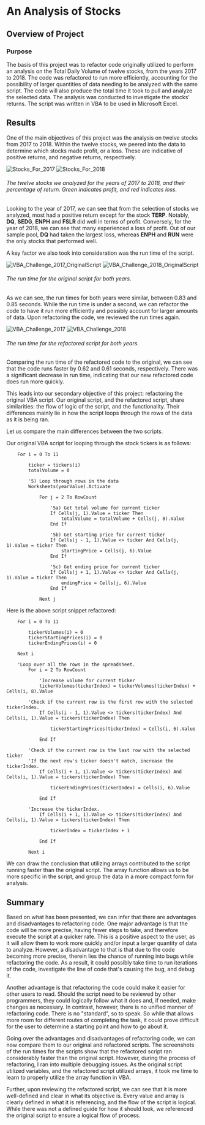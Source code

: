 # An Analysis of Stocks

## Overview of Project

### Purpose

The basis of this project was to refactor code originally utilized to perform an analysis on the Total Daily Volume of twelve stocks, from the years 2017 to 2018. The code was refactored to run more efficiently, accounting for the possibility of larger quantities of data needing to be analyzed with the same script. The code will also produce the total time it took to pull and analyze the selected data. The analysis was conducted to investigate the stocks' returns. The script was written in VBA to be used in Microsoft Excel.

## Results

One of the main objectives of this project was the analysis on twelve stocks from 2017 to 2018. Within the twelve stocks, we peered into the data to determine which stocks made profit, or a loss. These are indicative of positive returns, and negative returns, respectively.

![Stocks_For_2017](https://user-images.githubusercontent.com/106129195/174530886-640ad5dd-9c36-459b-a753-25b9b7657f6c.png)  ![Stocks_For_2018](https://user-images.githubusercontent.com/106129195/174531054-e02d75e0-c203-4def-8ba6-f8f55881615e.png)

###### The twelve stocks we analyzed for the years of 2017 to 2018, and their percentage of return. Green indicates profit, and red indicates loss.

Looking to the year of 2017, we can see that from the selection of stocks we analyzed, most had a positive return except for the stock **TERP**. Notably, **DQ**, **SEDG**, **ENPH** and **FSLR** did well in terms of profit. Conversely, for the year of 2018, we can see that many experienced a loss of profit. Out of our sample pool, **DQ** had taken the largest loss, whereas **ENPH** and **RUN** were the only stocks that performed well.

A key factor we also took into consideration was the run time of the script.

![VBA_Challenge_2017_OriginalScript](https://user-images.githubusercontent.com/106129195/174533741-c826d360-8925-45ec-8538-c4119dc0c79c.png)  ![VBA_Challenge_2018_OriginalScript](https://user-images.githubusercontent.com/106129195/174533749-77f13463-e8b2-4291-a287-5cbbc1e932ef.png)

###### The run time for the original script for both years.

As we can see, the run times for both years were similar, between 0.83 and 0.85 seconds. While the run time is under a second, we can refactor the code to have it run more efficiently and possibly account for larger amounts of data. Upon refactoring the code, we reviewed the run times again.

![VBA_Challenge_2017](https://user-images.githubusercontent.com/106129195/174534242-a0d644f4-cd1b-4c71-9c26-e1eab4c7eaf5.png)  ![VBA_Challenge_2018](https://user-images.githubusercontent.com/106129195/174534255-b1597260-d4ab-4be1-85c2-69750f385b4d.png)

######  The run time for the refactored script for both years.

Comparing the run time of the refactored code to the original, we can see that the code runs faster by 0.62 and 0.61 seconds, respectively. There was a significant decrease in run time, indicating that our new refactored code does run more quickly.

This leads into our secondary objective of this project: refactoring the original VBA script. Our original script, and the refactored script, share similarities: the flow of logic of the script, and the functionality. Their differences mainly lie in how the script loops through the rows of the data as it is being ran.

Let us compare the main differences between the two scripts.

Our original VBA script for looping through the stock tickers is as follows:
```
    For i = 0 To 11
    
        ticker = tickers(i)
        totalVolume = 0
        
        '5) Loop through rows in the data
        Worksheets(yearValue).Activate
        
            For j = 2 To RowCount
            
                '5a) Get total volume for current ticker
                If Cells(j, 1).Value = ticker Then
                    totalVolume = totalVolume + Cells(j, 8).Value
                End If
            
                '5b) Get starting price for current ticker
                If Cells(j - 1, 1).Value <> ticker And Cells(j, 1).Value = ticker Then
                    startingPrice = Cells(j, 6).Value
                End If
        
                '5c) Get ending price for current ticker
                If Cells(j + 1, 1).Value <> ticker And Cells(j, 1).Value = ticker Then
                    endingPrice = Cells(j, 6).Value
                End If
                
            Next j
```

Here is the above script snippet refactored:

```
    For i = 0 To 11
    
        tickerVolumes(i) = 0
        tickerStartingPrices(i) = 0
        tickerEndingPrices(i) = 0
    
    Next i
        
    'Loop over all the rows in the spreadsheet.
        For i = 2 To RowCount
    
            'Increase volume for current ticker
            tickerVolumes(tickerIndex) = tickerVolumes(tickerIndex) + Cells(i, 8).Value
        
        'Check if the current row is the first row with the selected tickerIndex.
            If Cells(i - 1, 1).Value <> tickers(tickerIndex) And Cells(i, 1).Value = tickers(tickerIndex) Then
                
                tickerStartingPrices(tickerIndex) = Cells(i, 6).Value
            
            End If
        
        'Check if the current row is the last row with the selected ticker
        'If the next row's ticker doesn't match, increase the tickerIndex.
            If Cells(i + 1, 1).Value <> tickers(tickerIndex) And Cells(i, 1).Value = tickers(tickerIndex) Then
                    
                tickerEndingPrices(tickerIndex) = Cells(i, 6).Value
                
            End If

        'Increase the tickerIndex.
            If Cells(i + 1, 1).Value <> tickers(tickerIndex) And Cells(i, 1).Value = tickers(tickerIndex) Then
                
                tickerIndex = tickerIndex + 1
            
            End If
    
        Next i
```
We can draw the conclusion that utilizing arrays contributed to the script running faster than the original script. The array function allows us to be more specific in the script, and group the data in a more compact form for analysis.

## Summary

Based on what has been presented, we can infer that there are advantages and disadvantages to refactoring code. One major advantage is that the code will be more precise, having fewer steps to take, and therefore execute the script at a quicker rate. This is a positive aspect to the user, as it will allow them to work more quickly and/or input a larger quantity of data to analyze. However, a disadvantage to that is that due to the code becoming more precise, therein lies the chance of running into bugs while refactoring the code. As a result, it could possibly take time to run iterations of the code, investigate the line of code that's causing the bug, and debug it.

Another advantage is that refactoring the code could make it easier for other users to read. Should the script need to be reviewed by other programmers, they could logically follow what it does and, if needed, make changes as necessary. In contrast, however, there is no unified manner of refactoring code. There is no "standard", so to speak. So while that allows more room for different routes of completing the task, it could prove difficult for the user to determine a starting point and how to go about it.

Going over the advantages and disadvantages of refactoring code, we can now compare them to our original and refactored scripts. The screenshots of the run times for the scripts show that the refactored script ran considerably faster than the original script. However, during the process of refactoring, I ran into multiple debugging issues. As the original script utilized variables, and the refactored script utilized arrays, it took me time to learn to properly utilize the array function in VBA.

Further, upon reviewing the refactored script, we can see that it is more well-defined and clear in what its objective is. Every value and array is clearly defined in what it is referencing, and the flow of the script is logical. While there was not a defined guide for how it should look, we referenced the original script to ensure a logical flow of process.

